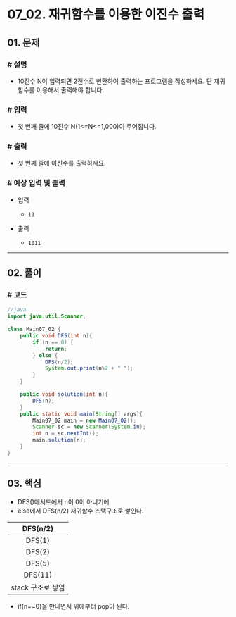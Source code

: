 # 07_02. 재귀함수를 이용한 이진수 출력

## 01. 문제

### # 설명

- 10진수 N이 입력되면 2진수로 변환하여 출력하는 프로그램을 작성하세요. 단 재귀함수를 이용해서 출력해야 합니다.

### # 입력

- 첫 번째 줄에 10진수 N(1<=N<=1,000)이 주어집니다.

### # 출력

- 첫 번째 줄에 이진수를 출력하세요.

### # 예상 입력 및 출력

- 입력
  - `11`

- 출력
  - `1011`

---

## 02. 풀이

### # 코드

```java
//java
import java.util.Scanner;

class Main07_02 {
    public void DFS(int n){
        if (n == 0) {
            return;
        } else {
            DFS(n/2);
            System.out.print(n%2 + " ");
        }
    }

    public void solution(int n){
        DFS(n);
    }
    public static void main(String[] args){
        Main07_02 main = new Main07_02();
        Scanner sc = new Scanner(System.in);
        int n = sc.nextInt();
        main.solution(n);
    }
}
```

---

## 03. 핵심

- DFS()메서드에서 n이 0이 아니기에
- else에서 DFS(n/2) 재귀함수 스택구조로 쌓인다.

|DFS(n/2)|
|:--:|
|DFS(1)|
|DFS(2)|
|DFS(5)|
|DFS(11)|
|stack 구조로 쌓임|

- if(n==0)을 만나면서 위에부터 pop이 된다.

